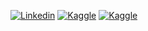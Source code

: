 [![Linkedin](https://img.shields.io/badge/LINKEDIN-blue?style=for-the-badge&logo=linkedin)](https://m.me/ok.tata.good.bye.gaya)
[![Kaggle](https://img.shields.io/badge/KAGGLE-cyan?style=for-the-badge&logo=kaggle)](https://m.me/ok.tata.good.bye.gaya)
[![Kaggle](https://img.shields.io/badge/Gitlab-red?style=for-the-badge&logo=kaggle)](https://m.me/ok.tata.good.bye.gaya)
